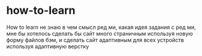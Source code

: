 # how-to-learn
How to learn
не знаю в чем смысл ред ми, какая идея задания с ред ми, мне бы хотелось сделать бы сайт много страничным используя новую форму файлов бэм,
и сделать сайт адаптивным для всех устройств используя адаптивную верстку
